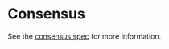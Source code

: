 # Consensus

See the [consensus spec](https://github.com/tendermint/tendermint/tree/main/spec/consensus) for more information.
